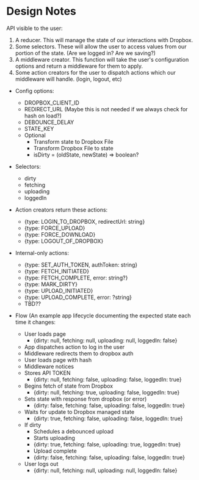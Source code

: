 # Design Notes

API visible to the user:

1. A reducer. This will manage the state of our interactions with Dropbox.
2. Some selectors. These will allow the user to access values from our portion
   of the state. (Are we logged in? Are we saving?)
3. A middleware creator. This function will take the user's configuration
   options and return a middleware for them to apply.
4. Some action creators for the user to dispatch actions which our middleware
   will handle. (login, logout, etc)


* Config options:
    * DROPBOX_CLIENT_ID
    * REDIRECT_URL (Maybe this is not needed if we always check for hash on load?)
    * DEBOUNCE_DELAY
    * STATE_KEY
    * Optional
        * Transform state to Dropbox File
        * Transform Dropbox File to state
        * isDirty = (oldState, newState) => boolean?

* Selectors:
    * dirty
    * fetching
    * uploading
    * loggedIn

* Action creators return these actions:
    * {type: LOGIN_TO_DROPBOX, redirectUrl: string}
    * {type: FORCE_UPLOAD}
    * {type: FORCE_DOWNLOAD}
    * {type: LOGOUT_OF_DROPBOX}

* Internal-only actions:
    * {type: SET_AUTH_TOKEN, authToken: string}
    * {type: FETCH_INITIATED}
    * {type: FETCH_COMPLETE, error: string?}
    * {type: MARK_DIRTY}
    * {type: UPLOAD_INITIATED}
    * {type: UPLOAD_COMPLETE, error: ?string}
    * TBD??

* Flow (An example app lifecycle documenting the expected state each time it
changes:
    * User loads page
        * {dirty: null, fetching: null, uploading: null, loggedIn: false}
    * App dispatches action to log in the user
    * Middleware redirects them to dropbox auth
    * User loads page with hash
    * Middleware notices
    * Stores API TOKEN
        * {dirty: null, fetching: false, uploading: false, loggedIn: true}
    * Begins fetch of state from Dropbox
        * {dirty: null, fetching: true, uploading: false, loggedIn: true}
    * Sets state with response from dropbox (or error)
        * {dirty: false, fetching: false, uploading: false, loggedIn: true}
    * Waits for update to Dropbox managed state
        * {dirty: true, fetching: false, uploading: false, loggedIn: true}
    * If dirty
        * Schedules a debounced upload
        * Starts uploading
        * {dirty: true, fetching: false, uploading: true, loggedIn: true}
        * Upload complete
        * {dirty: false, fetching: false, uploading: false, loggedIn: true}
    * User logs out
        * {dirty: null, fetching: null, uploading: null, loggedIn: false}

